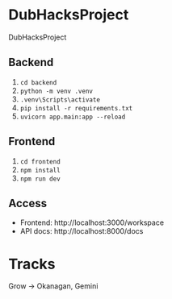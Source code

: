 # DubHacksProject
DubHacksProject

## Backend
1. `cd backend`
2. `python -m venv .venv`
3. `.venv\Scripts\activate`
4. `pip install -r requirements.txt`
5. `uvicorn app.main:app --reload`

## Frontend
1. `cd frontend`
2. `npm install`
3. `npm run dev`

## Access
- Frontend: http://localhost:3000/workspace
- API docs: http://localhost:8000/docs


# Tracks
Grow -> Okanagan, Gemini

